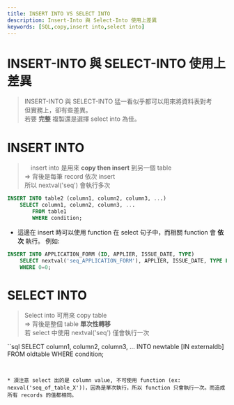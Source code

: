 ```yaml
---
title: INSERT INTO VS SELECT INTO
description: Insert-Into 與 Select-Into 使用上差異
keywords: [SQL,copy,insert into,select into]
---
```


# INSERT-INTO 與 SELECT-INTO 使用上差異

> INSERT-INTO 與 SELECT-INTO 猛一看似乎都可以用來將資料表對考 <br/>
> 但實務上，卻有些差異。 <br/>
>  若要 __完整__ 複製還是選擇 select into 為佳。 <br/>

# INSERT INTO

>　insert into 是用來 __copy then insert__ 到另一個 table <br/>
> => 背後是每筆 record 依次 insert <br/>
> 所以 nextval('seq') 會執行多次  <br/>

```sql
INSERT INTO table2 (column1, column2, column3, ...)
	SELECT column1, column2, column3, ...
		FROM table1
		WHERE condition;
```

* 這邊在 insert 時可以使用 function 在 select 句子中，而相關 function 會 __依次__ 執行。
例如:

```sql
INSERT INTO APPLICATION_FORM (ID, APPLIER, ISSUE_DATE, TYPE) 
	SELECT nextval('seq_APPLICATION_FORM'), APPLIER, ISSUE_DATE, TYPE FROM tmp_APPLICATION_FORM
	WHERE 0=0;
```



# SELECT INTO

> Select into 可用來 copy table  <br/>
> => 背後是整個 table __單次性轉移__  <br/>
> 若 select 中使用 nextval('seq') 僅會執行一次  <br/>

``sql
SELECT column1, column2, column3, ...
	INTO newtable [IN externaldb]
	FROM oldtable
	WHERE condition;
```


* 須注意 select 出的是 column value, 不可使用 function (ex: nexval('seq_of_table_X'))，因為是單次執行，所以 function 只會執行一次。而造成所有 records 的值都相同。

